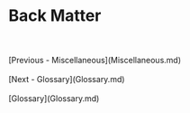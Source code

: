 # Back Matter #
 <br/>
 <br/>
[Previous - Miscellaneous](Miscellaneous.md) <br/>
 <br/>
[Next - Glossary](Glossary.md) <br/>
 <br/>
[Glossary](Glossary.md) <br/><br/>
